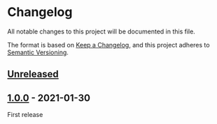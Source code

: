 # Changelog

All notable changes to this project will be documented in this file.

The format is based on [Keep a Changelog](https://keepachangelog.com/en/1.0.0/),
and this project adheres to [Semantic Versioning](https://semver.org/spec/v2.0.0.html).

## [Unreleased]

## [1.0.0] - 2021-01-30

First release

[unreleased]: https://github.com/krisztianb/typedoc-plugin-merge-modules/compare/v1.0.0...HEAD
[1.0.0]: https://github.com/krisztianb/typedoc-plugin-merge-modules/releases/tag/v1.0.0
